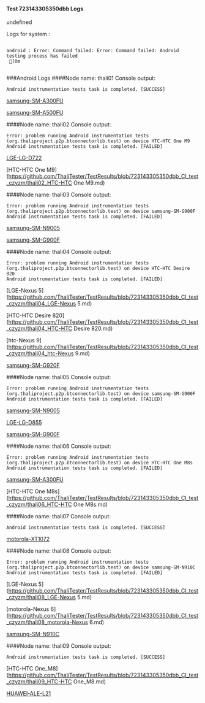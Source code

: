 #### Test 723143305350dbb Logs

undefined

Logs for system : 
```

android : Error: Command failed: Error: Command failed: Android testing process has failed
 [0m


```
###Android Logs
####Node name: thali01
Console output:
```
Android instrumentation tests task is completed. [SUCCESS]
```
[samsung-SM-A300FU](https://github.com/ThaliTester/TestResults/blob/723143305350dbb_CI_test_czyzm/thali01_samsung-SM-A300FU.md)

[samsung-SM-A500FU](https://github.com/ThaliTester/TestResults/blob/723143305350dbb_CI_test_czyzm/thali01_samsung-SM-A500FU.md)

####Node name: thali02
Console output:
```
Error: problem running Android instrumentation tests (org.thaliproject.p2p.btconnectorlib.test) on device HTC-HTC One M9 
Android instrumentation tests task is completed. [FAILED]
```
[LGE-LG-D722](https://github.com/ThaliTester/TestResults/blob/723143305350dbb_CI_test_czyzm/thali02_LGE-LG-D722.md)

[HTC-HTC One M9](https://github.com/ThaliTester/TestResults/blob/723143305350dbb_CI_test_czyzm/thali02_HTC-HTC One M9.md)

####Node name: thali03
Console output:
```
Error: problem running Android instrumentation tests (org.thaliproject.p2p.btconnectorlib.test) on device samsung-SM-G900F 
Android instrumentation tests task is completed. [FAILED]
```
[samsung-SM-N9005](https://github.com/ThaliTester/TestResults/blob/723143305350dbb_CI_test_czyzm/thali03_samsung-SM-N9005.md)

[samsung-SM-G900F](https://github.com/ThaliTester/TestResults/blob/723143305350dbb_CI_test_czyzm/thali03_samsung-SM-G900F.md)

####Node name: thali04
Console output:
```
Error: problem running Android instrumentation tests (org.thaliproject.p2p.btconnectorlib.test) on device HTC-HTC Desire 820 
Android instrumentation tests task is completed. [FAILED]
```
[LGE-Nexus 5](https://github.com/ThaliTester/TestResults/blob/723143305350dbb_CI_test_czyzm/thali04_LGE-Nexus 5.md)

[HTC-HTC Desire 820](https://github.com/ThaliTester/TestResults/blob/723143305350dbb_CI_test_czyzm/thali04_HTC-HTC Desire 820.md)

[htc-Nexus 9](https://github.com/ThaliTester/TestResults/blob/723143305350dbb_CI_test_czyzm/thali04_htc-Nexus 9.md)

[samsung-SM-G920F](https://github.com/ThaliTester/TestResults/blob/723143305350dbb_CI_test_czyzm/thali04_samsung-SM-G920F.md)

####Node name: thali05
Console output:
```
Error: problem running Android instrumentation tests (org.thaliproject.p2p.btconnectorlib.test) on device samsung-SM-G900F 
Android instrumentation tests task is completed. [FAILED]
```
[samsung-SM-N9005](https://github.com/ThaliTester/TestResults/blob/723143305350dbb_CI_test_czyzm/thali05_samsung-SM-N9005.md)

[LGE-LG-D855](https://github.com/ThaliTester/TestResults/blob/723143305350dbb_CI_test_czyzm/thali05_LGE-LG-D855.md)

[samsung-SM-G900F](https://github.com/ThaliTester/TestResults/blob/723143305350dbb_CI_test_czyzm/thali05_samsung-SM-G900F.md)

####Node name: thali06
Console output:
```
Error: problem running Android instrumentation tests (org.thaliproject.p2p.btconnectorlib.test) on device HTC-HTC One M8s 
Android instrumentation tests task is completed. [FAILED]
```
[samsung-SM-A300FU](https://github.com/ThaliTester/TestResults/blob/723143305350dbb_CI_test_czyzm/thali06_samsung-SM-A300FU.md)

[HTC-HTC One M8s](https://github.com/ThaliTester/TestResults/blob/723143305350dbb_CI_test_czyzm/thali06_HTC-HTC One M8s.md)

####Node name: thali07
Console output:
```
Android instrumentation tests task is completed. [SUCCESS]
```
[motorola-XT1072](https://github.com/ThaliTester/TestResults/blob/723143305350dbb_CI_test_czyzm/thali07_motorola-XT1072.md)

####Node name: thali08
Console output:
```
Error: problem running Android instrumentation tests (org.thaliproject.p2p.btconnectorlib.test) on device samsung-SM-N910C 
Android instrumentation tests task is completed. [FAILED]
```
[LGE-Nexus 5](https://github.com/ThaliTester/TestResults/blob/723143305350dbb_CI_test_czyzm/thali08_LGE-Nexus 5.md)

[motorola-Nexus 6](https://github.com/ThaliTester/TestResults/blob/723143305350dbb_CI_test_czyzm/thali08_motorola-Nexus 6.md)

[samsung-SM-N910C](https://github.com/ThaliTester/TestResults/blob/723143305350dbb_CI_test_czyzm/thali08_samsung-SM-N910C.md)

####Node name: thali09
Console output:
```
Android instrumentation tests task is completed. [SUCCESS]
```
[HTC-HTC One_M8](https://github.com/ThaliTester/TestResults/blob/723143305350dbb_CI_test_czyzm/thali09_HTC-HTC One_M8.md)

[HUAWEI-ALE-L21](https://github.com/ThaliTester/TestResults/blob/723143305350dbb_CI_test_czyzm/thali09_HUAWEI-ALE-L21.md)




